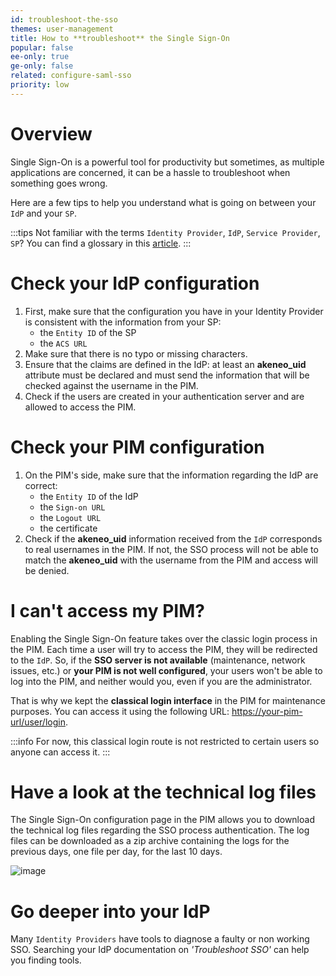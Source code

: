 ```yaml
---
id: troubleshoot-the-sso
themes: user-management
title: How to **troubleshoot** the Single Sign-On
popular: false
ee-only: true
ge-only: false
related: configure-saml-sso
priority: low
---
```


# Overview

Single Sign-On is a powerful tool for productivity but sometimes, as multiple applications are concerned, it can be a hassle to troubleshoot when something goes wrong.

Here are a few tips to help you understand what is going on between your `IdP` and your `SP`.

:::tips
Not familiar with the terms `Identity Provider`, `IdP`, `Service Provider`, `SP`? You can find a glossary in this [article](configure-saml-sso.html).
:::

# Check your IdP configuration

1. First, make sure that the configuration you have in your Identity Provider is consistent with the information from your SP:
   * the `Entity ID` of the SP
   * the `ACS URL`
1. Make sure that there is no typo or missing characters.
1. Ensure that the claims are defined in the IdP: at least an **akeneo_uid** attribute must be declared and must send the information that will be checked against the username in the PIM.
1. Check if the users are created in your authentication server and are allowed to access the PIM.

# Check your PIM configuration

1. On the PIM's side, make sure that the information regarding the IdP are correct:
   * the `Entity ID` of the IdP
   * the `Sign-on URL`
   * the `Logout URL`
   * the certificate
1. Check if the **akeneo_uid** information received from the `IdP` corresponds to real usernames in the PIM. If not, the SSO process will not be able to match the **akeneo_uid** with the username from the PIM and access will be denied.

# I can't access my PIM?

Enabling the Single Sign-On feature takes over the classic login process in the PIM. Each time a user will try to access the PIM, they will be redirected to the `IdP`.
So, if the **SSO server is not available** (maintenance, network issues, etc.) or **your PIM is not well configured**, your users won't be able to log into the PIM, and neither would you, even if you are the administrator.

That is why we kept the **classical login interface** in the PIM for maintenance purposes. You can access it using the following URL: [https://your-pim-url/user/login](https://your-pim-url/user/login).

:::info
For now, this classical login route is not restricted to certain users so anyone can access it.
:::

# Have a look at the technical log files

The Single Sign-On configuration page in the PIM allows you to download the technical log files regarding the SSO process authentication.
The log files can be downloaded as a zip archive containing the logs for the previous days, one file per day, for the last 10 days.

![image](../img/sso-download-logs.png)

# Go deeper into your IdP

Many `Identity Providers` have tools to diagnose a faulty or non working SSO.
Searching your IdP documentation on _'Troubleshoot SSO'_ can help you finding tools.
